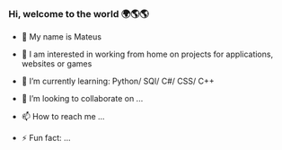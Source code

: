 ### Hi, welcome to the world 🌍🌎🌎

- 👋 My name is Mateus
- 👀 I am interested in working from home on projects for applications, websites or games
- 🌱 I’m currently learning:
Python/ SQl/ C#/ CSS/ C++
- 💞️ I’m looking to collaborate on ...
- 📫 How to reach me ...

- ⚡ Fun fact: ...

<!---
GoatMateusLima/GoatMateusLima is a ✨ special ✨ repository because its `README.md` (this file) appears on your GitHub profile.
You can click the Preview link to take a look at your changes.
--->
